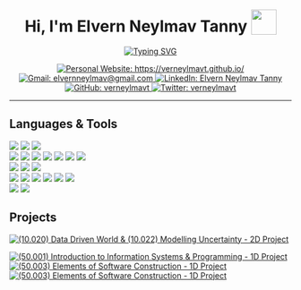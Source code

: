 <!--  -->
<h1 align="center">
    <b>Hi, I'm Elvern Neylmav Tanny </b>
    <img src="https://media.giphy.com/media/NfKnZceHRpkn2ziaNk/giphy.gif" width="45" style="vertical-align: -5px;">
</h1>
<!--  -->



<!--  -->
<p align="center">
    <a href="https://git.io/typing-svg"><img src="https://readme-typing-svg.demolab.com?font=Source+Code+Pro&weight=500&size=25&pause=1000&color=1F6FEB&center=true&vCenter=true&width=600&height=100&lines=Computer+Science+Student;Self-Taught+Full+Stack+Developer;Artificial+Intelligence+Enthusiast;Lifelong+Learner" alt="Typing SVG" />
    </a>
</p>
<!--  -->



<!--  -->
<p align="center">
    <a href="https://verneylmavt.github.io/" target="blank">
        <img src="https://img.shields.io/badge/PERSONAL_WEBSITE-1D1B1F?style=for-the-badge&logo=medium&logoColor=white" alt="Personal Website: https://verneylmavt.github.io/" />
    </a>
    <a href="mailto:elvernneylmav@gmail.com" target="_blank">
        <img src="https://img.shields.io/badge/GMAIL-EA4335?style=for-the-badge&logo=gmail&logoColor=white" alt="Gmail: elvernneylmav@gmail.com"/>
    </a>
    <a href="https://www.linkedin.com/in/elvern-neylmav-t/" target="_blank">
        <img src="https://img.shields.io/badge/LINKEDIN-0A66C2?style=for-the-badge&logo=linkedin&logoColor=white" alt="LinkedIn: Elvern Neylmav Tanny"/>
    </a>
    <a href="https://github.com/verneylmavt" target="_blank">
        <img src="https://img.shields.io/badge/GITHUB-27005D?style=for-the-badge&logo=github&logoColor=white" alt="GitHub: verneylmavt"  />
    </a> 
    <a href="https://twitter.com/verneylmavt" target="_blank">
        <img src="https://img.shields.io/badge/TWITTER-000000?style=for-the-badge&logo=x&logoColor=white" alt="Twitter: verneylmavt" />
    </a> 
</p>
<!--  -->
<hr>



<!--
- 🔭 I’m currently working on Personal Website

- 🌱 I’m currently learning Front-End Web Development

- 👯 I’m looking to collaborate on [<TO BE FILLED>](example.com)

- 🤝 I’m looking for help with [<TO BE FILLED>](example.com)

- 👨‍💻 All of my projects are available at [example.com](example.com)

- 💬 Ask me about **<TO BE FILLED>**

- 📫 How to reach me **elvernneylmav@gmail.com**

- 📄 Know about my experiences [example.com](example.com)

- ⚡ Fun fact **<TO BE FILLED>**
-->



<!--
<h3 align="left">Connect with me:</h3>
<p align="left">
<a href="https://twitter.com/verneylmavt" target="blank"><img align="center" src="https://raw.githubusercontent.com/rahuldkjain/github-profile-readme-generator/master/src/images/icons/Social/twitter.svg" alt="verneylmavt" height="30" width="40" /></a>
<a href="https://linkedin.com/in/elvern-neylmav-t" target="blank"><img align="center" src="https://raw.githubusercontent.com/rahuldkjain/github-profile-readme-generator/master/src/images/icons/Social/linked-in-alt.svg" alt="elvern-neylmav-t" height="30" width="40" /></a>
</p>
-->



<!--  -->
<h2 align="left">
    Languages & Tools
</h2>
<!--  -->

<!--
<p align="left"> <a href="https://www.gnu.org/software/bash/" target="_blank" rel="noreferrer"> <img src="https://www.vectorlogo.zone/logos/gnu_bash/gnu_bash-icon.svg" alt="bash" width="40" height="40"/> </a> <a href="https://getbootstrap.com" target="_blank" rel="noreferrer"> <img src="https://raw.githubusercontent.com/devicons/devicon/master/icons/bootstrap/bootstrap-plain-wordmark.svg" alt="bootstrap" width="40" height="40"/> </a> <a href="https://www.cprogramming.com/" target="_blank" rel="noreferrer"> <img src="https://raw.githubusercontent.com/devicons/devicon/master/icons/c/c-original.svg" alt="c" width="40" height="40"/> </a> <a href="https://www.w3schools.com/css/" target="_blank" rel="noreferrer"> <img src="https://raw.githubusercontent.com/devicons/devicon/master/icons/css3/css3-original-wordmark.svg" alt="css3" width="40" height="40"/> </a> <a href="https://expressjs.com" target="_blank" rel="noreferrer"> <img src="https://raw.githubusercontent.com/devicons/devicon/master/icons/express/express-original-wordmark.svg" alt="express" width="40" height="40"/> </a> <a href="https://www.figma.com/" target="_blank" rel="noreferrer"> <img src="https://www.vectorlogo.zone/logos/figma/figma-icon.svg" alt="figma" width="40" height="40"/> </a> <a href="https://firebase.google.com/" target="_blank" rel="noreferrer"> <img src="https://www.vectorlogo.zone/logos/firebase/firebase-icon.svg" alt="firebase" width="40" height="40"/> </a> <a href="https://git-scm.com/" target="_blank" rel="noreferrer"> <img src="https://www.vectorlogo.zone/logos/git-scm/git-scm-icon.svg" alt="git" width="40" height="40"/> </a> <a href="https://www.w3.org/html/" target="_blank" rel="noreferrer"> <img src="https://raw.githubusercontent.com/devicons/devicon/master/icons/html5/html5-original-wordmark.svg" alt="html5" width="40" height="40"/> </a> <a href="https://ifttt.com/" target="_blank" rel="noreferrer"> <img src="https://www.vectorlogo.zone/logos/ifttt/ifttt-ar21.svg" alt="ifttt" width="40" height="40"/> </a> <a href="https://www.java.com" target="_blank" rel="noreferrer"> <img src="https://raw.githubusercontent.com/devicons/devicon/master/icons/java/java-original.svg" alt="java" width="40" height="40"/> </a> <a href="https://developer.mozilla.org/en-US/docs/Web/JavaScript" target="_blank" rel="noreferrer"> <img src="https://raw.githubusercontent.com/devicons/devicon/master/icons/javascript/javascript-original.svg" alt="javascript" width="40" height="40"/> </a> <a href="https://www.linux.org/" target="_blank" rel="noreferrer"> <img src="https://raw.githubusercontent.com/devicons/devicon/master/icons/linux/linux-original.svg" alt="linux" width="40" height="40"/> </a> <a href="https://www.mongodb.com/" target="_blank" rel="noreferrer"> <img src="https://raw.githubusercontent.com/devicons/devicon/master/icons/mongodb/mongodb-original-wordmark.svg" alt="mongodb" width="40" height="40"/> </a> <a href="https://www.mysql.com/" target="_blank" rel="noreferrer"> <img src="https://raw.githubusercontent.com/devicons/devicon/master/icons/mysql/mysql-original-wordmark.svg" alt="mysql" width="40" height="40"/> </a> <a href="https://nodejs.org" target="_blank" rel="noreferrer"> <img src="https://raw.githubusercontent.com/devicons/devicon/master/icons/nodejs/nodejs-original-wordmark.svg" alt="nodejs" width="40" height="40"/> </a> <a href="https://pandas.pydata.org/" target="_blank" rel="noreferrer"> <img src="https://raw.githubusercontent.com/devicons/devicon/2ae2a900d2f041da66e950e4d48052658d850630/icons/pandas/pandas-original.svg" alt="pandas" width="40" height="40"/> </a> <a href="https://www.python.org" target="_blank" rel="noreferrer"> <img src="https://raw.githubusercontent.com/devicons/devicon/master/icons/python/python-original.svg" alt="python" width="40" height="40"/> </a> <a href="https://pytorch.org/" target="_blank" rel="noreferrer"> <img src="https://www.vectorlogo.zone/logos/pytorch/pytorch-icon.svg" alt="pytorch" width="40" height="40"/> </a> <a href="https://reactjs.org/" target="_blank" rel="noreferrer"> <img src="https://raw.githubusercontent.com/devicons/devicon/master/icons/react/react-original-wordmark.svg" alt="react" width="40" height="40"/> </a> <a href="https://scikit-learn.org/" target="_blank" rel="noreferrer"> <img src="https://upload.wikimedia.org/wikipedia/commons/0/05/Scikit_learn_logo_small.svg" alt="scikit_learn" width="40" height="40"/> </a> <a href="https://seaborn.pydata.org/" target="_blank" rel="noreferrer"> <img src="https://seaborn.pydata.org/_images/logo-mark-lightbg.svg" alt="seaborn" width="40" height="40"/> </a> <a href="https://svelte.dev" target="_blank" rel="noreferrer"> <img src="https://upload.wikimedia.org/wikipedia/commons/1/1b/Svelte_Logo.svg" alt="svelte" width="40" height="40"/> </a> <a href="https://tailwindcss.com/" target="_blank" rel="noreferrer"> <img src="https://www.vectorlogo.zone/logos/tailwindcss/tailwindcss-icon.svg" alt="tailwind" width="40" height="40"/> </a> <a href="https://www.typescriptlang.org/" target="_blank" rel="noreferrer"> <img src="https://raw.githubusercontent.com/devicons/devicon/master/icons/typescript/typescript-original.svg" alt="typescript" width="40" height="40"/> </a> </p>
-->

<!--  -->
<p align="left">
    <img src="https://img.shields.io/badge/PYTHON-5168bd?style=for-the-badge&logo=python&logoColor=white"/>
    <img src="https://img.shields.io/badge/C-659bd3?style=for-the-badge&logo=c&logoColor=white"/>
    <img src="https://img.shields.io/badge/JAVA-ed2025?style=for-the-badge&logo=coffeescript&logoColor=white"/>
    <br>
    <img src="https://img.shields.io/badge/FIGMA-a358ff?style=for-the-badge&logo=figma&logoColor=white"/>
    <img src="https://img.shields.io/badge/HTML-dd4b25?style=for-the-badge&logo=html5&logoColor=white"/>
    <img src="https://img.shields.io/badge/CSS-214ce5?style=for-the-badge&logo=css3&logoColor=white"/>
    <img src="https://img.shields.io/badge/BOOTSTRAP-7952B3?style=for-the-badge&logo=bootstrap&logoColor=white"/>
    <!-- <img src="https://img.shields.io/badge/TAILWIND-06B6D4?style=for-the-badge&logo=tailwindcss&logoColor=white"/> -->
    <img src="https://img.shields.io/badge/JAVASCRIPT-fcb040?style=for-the-badge&logo=javascript&logoColor=black"/>
    <img src="https://img.shields.io/badge/TYPESCRIPT-3178C6?style=for-the-badge&logo=typescript&logoColor=white"/>
    <img src="https://img.shields.io/badge/REACT-61DAFB?style=for-the-badge&logo=react&logoColor=black"/>
    <br>
    <img src="https://img.shields.io/badge/NODE.JS-339933?style=for-the-badge&logo=nodedotjs&logoColor=white"/>
    <!-- <img src="https://img.shields.io/badge/FIREBASE-f68304?style=for-the-badge&logo=firebase&logoColor=white"/> -->
    <img src="https://img.shields.io/badge/MYSQL-4479A1?style=for-the-badge&logo=mysql&logoColor=white"/>
    <img src="https://img.shields.io/badge/MONGODB-47A248?style=for-the-badge&logo=mongodb&logoColor=white"/>
    <br>
    <img src="https://img.shields.io/badge/NUMPY-013243?style=for-the-badge&logo=numpy&logoColor=white"/>
    <img src="https://img.shields.io/badge/PANDAS-150458?style=for-the-badge&logo=pandas&logoColor=white"/>
    <img src="https://img.shields.io/badge/MATPLOTLIB-e8ddab?style=for-the-badge&logo=matternet&logoColor=black"/>
    <img src="https://img.shields.io/badge/SEABORN-7eb1bd?style=for-the-badge&logo=circle&logoColor=white"/>
    <img src="https://img.shields.io/badge/SCIKITLEARN-F7931E?style=for-the-badge&logo=scikitlearn&logoColor=white"/>
    <img src="https://img.shields.io/badge/PYTORCH-EE4C2C?style=for-the-badge&logo=pytorch&logoColor=white"/>
    <br>
    <img src="https://img.shields.io/badge/GIT-f03c2e?style=for-the-badge&logo=git&logoColor=white"/>
    <img src="https://img.shields.io/badge/BASH-232c34?style=for-the-badge&logo=gnubash&logoColor=white"/>
</p>
<!--  -->



<!--  -->
<h2 align="left">
    Projects
</h2>
<!--  -->

<!--
<p>
    <img align="center" src="https://github-readme-stats.vercel.app/api/top-langs?username=verneylmavt&show_icons=true&locale=en&layout=compact" alt="verneylmavt" />
</p>
<p>&nbsp;
    <img align="center" src="https://github-readme-stats.vercel.app/api?username=verneylmavt&show_icons=true&locale=en" alt="verneylmavt" />
</p>
-->

<!--  -->
[![(10.020) Data Driven World & (10.022) Modelling Uncertainty - 2D Project](https://github-readme-stats.vercel.app/api/pin/?username=verneylmavt&repo=regression-food_security-py&border_color=457BFF&bg_color=0D1117&title_color=C9D1D9&text_color=8B949E&icon_color=457BFF)](https://github.com/verneylmavt/regression-food_security-py)
<!-- [![(50.002) Computation Structures - 1D Project](https://github-readme-stats.vercel.app/api/pin/?username=50002-computation-structures&repo=5Heads&border_color=457BFF&bg_color=0D1117&title_color=C9D1D9&text_color=8B949E&icon_color=457BFF)](https://github.com/verneylmavt/regression-food_security-py) -->
[![(50.001) Introduction to Information Systems & Programming - 1D Project](https://github-readme-stats.vercel.app/api/pin/?username=nigelpoh&repo=Digital-Trail-App&border_color=457BFF&bg_color=0D1117&title_color=C9D1D9&text_color=8B949E&icon_color=457BFF)](https://github.com/nigelpoh/Digital-Trail-App)
[![(50.003) Elements of Software Construction - 1D Project](https://github-readme-stats.vercel.app/api/pin/?username=DeProfessorA&repo=construct-software-wow&border_color=457BFF&bg_color=0D1117&title_color=C9D1D9&text_color=8B949E&icon_color=457BFF)](https://github.com/DeProfessorA/construct-software-wow)
[![(50.003) Elements of Software Construction - 1D Project](https://github-readme-stats.vercel.app/api/pin/?username=verneylmavt&repo=hmm-text_analysis-py&border_color=457BFF&bg_color=0D1117&title_color=C9D1D9&text_color=8B949E&icon_color=457BFF)](https://github.com/verneylmavt/hmm-text_analysis-py)
<!--  -->




<!--
<h1 align="center">
    <b>Happy Coding! </b>
    <img src="https://media.giphy.com/media/Y03L5F8T2j6eSy6xrP/giphy.gif" width="45" style="vertical-align: -5px;">
</h1>
-->

<!--
COLOR:
- 457BFF
-->
